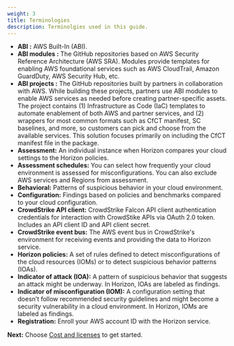 ```yaml
---
weight: 3
title: Terminologies
description: Terminolgies used in this guide.
---
```


* **ABI :**  AWS Built-In (ABI).
* **ABI modules :** The GitHub repositories based on AWS Security Reference Architecture (AWS SRA). Modules provide templates for enabling AWS foundational services such as AWS CloudTrail, Amazon GuardDuty, AWS Security Hub, etc.
* **ABI projects :** The GitHub repositories built by partners in collaboration with AWS. While building these projects, partners use ABI modules to enable AWS services as needed before creating partner-specific assets. The project contains (1) Infrastructure as Code (IaC) templates to automate enablement of both AWS and partner services, and (2) wrappers for most common formats such as CfCT manifest, SC baselines, and more, so customers can pick and choose from the available services. This solution focuses primarily on including the CfCT manifest file in the package.
* **Assessment:** An individual instance when Horizon compares your cloud settings to the Horizon policies.
* **Assessment schedules:** You can select how frequently your cloud environment is assessed for misconfigurations. You can also exclude AWS services and Regions from assessment.
* **Behavioral:** Patterns of suspicious behavior in your cloud environment.
* **Configuration:** Findings based on policies and benchmarks compared to your cloud configuration.
* **CrowdStrike API client:** CrowdStrike Falcon API client authentication credentials for interaction with CrowdStike APIs via OAuth 2.0 token. Includes an API client ID and API client secret.
* **CrowdStrike event bus:** The AWS event bus in CrowdStrike's environment for receiving events and providing the data to Horizon service.
* **Horizon policies:** A set of rules defined to detect misconfigurations of the cloud resources (IOMs) or to detect suspicious behavior patterns (IOAs).
* **Indicator of attack (IOA):** A pattern of suspicious behavior that suggests an attack might be underway. In Horizon, IOAs are labeled as findings.
* **Indicator of misconfiguration (IOM):** A configuration setting that doesn’t follow recommended security guidelines and might become a security vulnerability in a cloud environment. In Horizon, IOMs are labeled as findings.
* **Registration:** Enroll your AWS account ID with the Horizon service.

**Next:** Choose [Cost and licenses](/costandlicenses/index.html) to get started.
